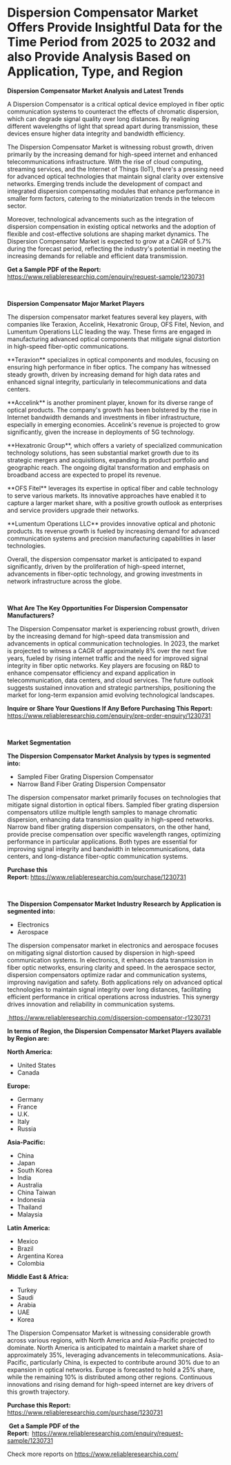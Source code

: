 <p><h1>Dispersion Compensator Market Offers Provide Insightful Data for the Time Period from 2025 to 2032 and also Provide Analysis Based on Application, Type, and Region</h1></p><p><strong>Dispersion Compensator Market Analysis and Latest Trends</strong></p>
<p><p>A Dispersion Compensator is a critical optical device employed in fiber optic communication systems to counteract the effects of chromatic dispersion, which can degrade signal quality over long distances. By realigning different wavelengths of light that spread apart during transmission, these devices ensure higher data integrity and bandwidth efficiency. </p><p>The Dispersion Compensator Market is witnessing robust growth, driven primarily by the increasing demand for high-speed internet and enhanced telecommunications infrastructure. With the rise of cloud computing, streaming services, and the Internet of Things (IoT), there's a pressing need for advanced optical technologies that maintain signal clarity over extensive networks. Emerging trends include the development of compact and integrated dispersion compensating modules that enhance performance in smaller form factors, catering to the miniaturization trends in the telecom sector. </p><p>Moreover, technological advancements such as the integration of dispersion compensation in existing optical networks and the adoption of flexible and cost-effective solutions are shaping market dynamics. The Dispersion Compensator Market is expected to grow at a CAGR of 5.7% during the forecast period, reflecting the industry's potential in meeting the increasing demands for reliable and efficient data transmission.</p></p>
<p><strong>Get a Sample PDF of the Report:&nbsp;</strong> <a href="https://www.reliableresearchiq.com/enquiry/request-sample/1230731?utm_campaign=1906&utm_medium=2&utm_source=Github&utm_content=ia&utm_term=18022025&utm_id=dispersion-compensator">https://www.reliableresearchiq.com/enquiry/request-sample/1230731</a></p>
<p>&nbsp;</p>
<p><strong>Dispersion Compensator Major Market Players</strong></p>
<p><p>The dispersion compensator market features several key players, with companies like Teraxion, Accelink, Hexatronic Group, OFS Fitel, Nevion, and Lumentum Operations LLC leading the way. These firms are engaged in manufacturing advanced optical components that mitigate signal distortion in high-speed fiber-optic communications.</p><p>**Teraxion** specializes in optical components and modules, focusing on ensuring high performance in fiber optics. The company has witnessed steady growth, driven by increasing demand for high data rates and enhanced signal integrity, particularly in telecommunications and data centers.</p><p>**Accelink** is another prominent player, known for its diverse range of optical products. The company's growth has been bolstered by the rise in Internet bandwidth demands and investments in fiber infrastructure, especially in emerging economies. Accelink's revenue is projected to grow significantly, given the increase in deployments of 5G technology.</p><p>**Hexatronic Group**, which offers a variety of specialized communication technology solutions, has seen substantial market growth due to its strategic mergers and acquisitions, expanding its product portfolio and geographic reach. The ongoing digital transformation and emphasis on broadband access are expected to propel its revenue.</p><p>**OFS Fitel** leverages its expertise in optical fiber and cable technology to serve various markets. Its innovative approaches have enabled it to capture a larger market share, with a positive growth outlook as enterprises and service providers upgrade their networks.</p><p>**Lumentum Operations LLC** provides innovative optical and photonic products. Its revenue growth is fueled by increasing demand for advanced communication systems and precision manufacturing capabilities in laser technologies.</p><p>Overall, the dispersion compensator market is anticipated to expand significantly, driven by the proliferation of high-speed internet, advancements in fiber-optic technology, and growing investments in network infrastructure across the globe.</p></p>
<p>&nbsp;</p>
<p><strong>What Are The Key Opportunities For Dispersion Compensator Manufacturers?</strong></p>
<p><p>The Dispersion Compensator market is experiencing robust growth, driven by the increasing demand for high-speed data transmission and advancements in optical communication technologies. In 2023, the market is projected to witness a CAGR of approximately 8% over the next five years, fueled by rising internet traffic and the need for improved signal integrity in fiber optic networks. Key players are focusing on R&D to enhance compensator efficiency and expand application in telecommunication, data centers, and cloud services. The future outlook suggests sustained innovation and strategic partnerships, positioning the market for long-term expansion amid evolving technological landscapes.</p></p>
<p><strong>Inquire or Share Your Questions If Any Before Purchasing This Report:</strong> <a href="https://www.reliableresearchiq.com/enquiry/pre-order-enquiry/1230731?utm_campaign=1906&utm_medium=2&utm_source=Github&utm_content=ia&utm_term=18022025&utm_id=dispersion-compensator">https://www.reliableresearchiq.com/enquiry/pre-order-enquiry/1230731</a></p>
<p>&nbsp;</p>
<p><strong>Market Segmentation</strong></p>
<p><strong>The Dispersion Compensator Market Analysis by types is segmented into:</strong></p>
<p><ul><li>Sampled Fiber Grating Dispersion Compensator</li><li>Narrow Band Fiber Grating Dispersion Compensator</li></ul></p>
<p><p>The dispersion compensator market primarily focuses on technologies that mitigate signal distortion in optical fibers. Sampled fiber grating dispersion compensators utilize multiple length samples to manage chromatic dispersion, enhancing data transmission quality in high-speed networks. Narrow band fiber grating dispersion compensators, on the other hand, provide precise compensation over specific wavelength ranges, optimizing performance in particular applications. Both types are essential for improving signal integrity and bandwidth in telecommunications, data centers, and long-distance fiber-optic communication systems.</p></p>
<p><strong>Purchase this Report:&nbsp;</strong><a href="https://www.reliableresearchiq.com/purchase/1230731?utm_campaign=1906&utm_medium=2&utm_source=Github&utm_content=ia&utm_term=18022025&utm_id=dispersion-compensator">https://www.reliableresearchiq.com/purchase/1230731</a></p>
<p>&nbsp;</p>
<p><strong>The Dispersion Compensator Market Industry Research by Application is segmented into:</strong></p>
<p><ul><li>Electronics</li><li>Aerospace</li></ul></p>
<p><p>The dispersion compensator market in electronics and aerospace focuses on mitigating signal distortion caused by dispersion in high-speed communication systems. In electronics, it enhances data transmission in fiber optic networks, ensuring clarity and speed. In the aerospace sector, dispersion compensators optimize radar and communication systems, improving navigation and safety. Both applications rely on advanced optical technologies to maintain signal integrity over long distances, facilitating efficient performance in critical operations across industries. This synergy drives innovation and reliability in communication systems.</p></p>
<p><a href="https://www.reliableresearchiq.com/dispersion-compensator-r1230731?utm_campaign=1906&utm_medium=2&utm_source=Github&utm_content=ia&utm_term=18022025&utm_id=dispersion-compensator">&nbsp;https://www.reliableresearchiq.com/dispersion-compensator-r1230731</a></p>
<p><strong>In terms of Region, the Dispersion Compensator Market Players available by Region are:</strong></p>
<p>
    <p> <strong> North America: </strong>
        <ul>
            <li>United States</li>
            <li>Canada</li>
        </ul>
        </p> 
    <p> <strong> Europe: </strong>
        <ul>
            <li>Germany</li>
            <li>France</li>
            <li>U.K.</li>
            <li>Italy</li>
            <li>Russia</li>
        </ul>
        </p> 
    <p> <strong> Asia-Pacific: </strong>
        <ul>
            <li>China</li>
            <li>Japan</li>
            <li>South Korea</li>
            <li>India</li>
            <li>Australia</li>
            <li>China Taiwan</li>
            <li>Indonesia</li>
            <li>Thailand</li>
            <li>Malaysia</li>
        </ul>
        </p> 
    <p> <strong> Latin America: </strong>
        <ul>
            <li>Mexico</li>
            <li>Brazil</li>
            <li>Argentina Korea</li>
            <li>Colombia</li>
        </ul>
        </p> 
    <p> <strong> Middle East & Africa: </strong>
        <ul>
            <li>Turkey</li>
            <li>Saudi</li>
            <li>Arabia</li>
            <li>UAE</li>
            <li>Korea</li>
        </ul>
    </p>
    </p>
<p><p>The Dispersion Compensator Market is witnessing considerable growth across various regions, with North America and Asia-Pacific projected to dominate. North America is anticipated to maintain a market share of approximately 35%, leveraging advancements in telecommunications. Asia-Pacific, particularly China, is expected to contribute around 30% due to an expansion in optical networks. Europe is forecasted to hold a 25% share, while the remaining 10% is distributed among other regions. Continuous innovations and rising demand for high-speed internet are key drivers of this growth trajectory.</p></p>
<p><strong>Purchase this Report: </strong><a href="https://www.reliableresearchiq.com/purchase/1230731?utm_campaign=1906&utm_medium=2&utm_source=Github&utm_content=ia&utm_term=18022025&utm_id=dispersion-compensator">https://www.reliableresearchiq.com/purchase/1230731</a></p>
<p>&nbsp;<strong>Get a Sample PDF of the Report:&nbsp;&nbsp;</strong><a href="https://www.reliableresearchiq.com/enquiry/request-sample/1230731?utm_campaign=1906&utm_medium=2&utm_source=Github&utm_content=ia&utm_term=18022025&utm_id=dispersion-compensator">https://www.reliableresearchiq.com/enquiry/request-sample/1230731</a></p>
<p><strong></strong></p>
<p>Check more reports on <a href="https://www.reliableresearchiq.com/?utm_campaign=1906&utm_medium=2&utm_source=Github&utm_content=ia&utm_term=18022025&utm_id=dispersion-compensator">https://www.reliableresearchiq.com/</a></p>